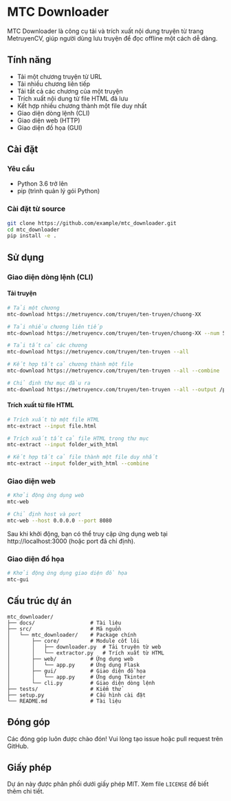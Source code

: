 # MTC Downloader

MTC Downloader là công cụ tải và trích xuất nội dung truyện từ trang MetruyenCV, giúp người dùng lưu truyện để đọc offline một cách dễ dàng.

## Tính năng

- Tải một chương truyện từ URL
- Tải nhiều chương liên tiếp
- Tải tất cả các chương của một truyện
- Trích xuất nội dung từ file HTML đã lưu
- Kết hợp nhiều chương thành một file duy nhất
- Giao diện dòng lệnh (CLI)
- Giao diện web (HTTP)
- Giao diện đồ họa (GUI)

## Cài đặt

### Yêu cầu

- Python 3.6 trở lên
- pip (trình quản lý gói Python)

### Cài đặt từ source

```bash
git clone https://github.com/example/mtc_downloader.git
cd mtc_downloader
pip install -e .
```

## Sử dụng

### Giao diện dòng lệnh (CLI)

#### Tải truyện

```bash
# Tải một chương
mtc-download https://metruyencv.com/truyen/ten-truyen/chuong-XX

# Tải nhiều chương liên tiếp
mtc-download https://metruyencv.com/truyen/ten-truyen/chuong-XX --num 5

# Tải tất cả các chương
mtc-download https://metruyencv.com/truyen/ten-truyen --all

# Kết hợp tất cả chương thành một file
mtc-download https://metruyencv.com/truyen/ten-truyen --all --combine

# Chỉ định thư mục đầu ra
mtc-download https://metruyencv.com/truyen/ten-truyen --all --output /path/to/folder
```

#### Trích xuất từ file HTML

```bash
# Trích xuất từ một file HTML
mtc-extract --input file.html

# Trích xuất tất cả file HTML trong thư mục
mtc-extract --input folder_with_html

# Kết hợp tất cả file thành một file duy nhất
mtc-extract --input folder_with_html --combine
```

### Giao diện web

```bash
# Khởi động ứng dụng web
mtc-web

# Chỉ định host và port
mtc-web --host 0.0.0.0 --port 8080
```

Sau khi khởi động, bạn có thể truy cập ứng dụng web tại http://localhost:3000 (hoặc port đã chỉ định).

### Giao diện đồ họa

```bash
# Khởi động ứng dụng giao diện đồ họa
mtc-gui
```

## Cấu trúc dự án

```
mtc_downloader/
├── docs/                  # Tài liệu
├── src/                   # Mã nguồn
│   └── mtc_downloader/    # Package chính
│       ├── core/          # Module cốt lõi
│       │   ├── downloader.py  # Tải truyện từ web
│       │   └── extractor.py   # Trích xuất từ HTML
│       ├── web/           # Ứng dụng web
│       │   └── app.py     # Ứng dụng Flask
│       ├── gui/           # Giao diện đồ họa
│       │   └── app.py     # Ứng dụng Tkinter
│       └── cli.py         # Giao diện dòng lệnh
├── tests/                 # Kiểm thử
├── setup.py               # Cấu hình cài đặt
└── README.md              # Tài liệu
```

## Đóng góp

Các đóng góp luôn được chào đón! Vui lòng tạo issue hoặc pull request trên GitHub.

## Giấy phép

Dự án này được phân phối dưới giấy phép MIT. Xem file `LICENSE` để biết thêm chi tiết. 